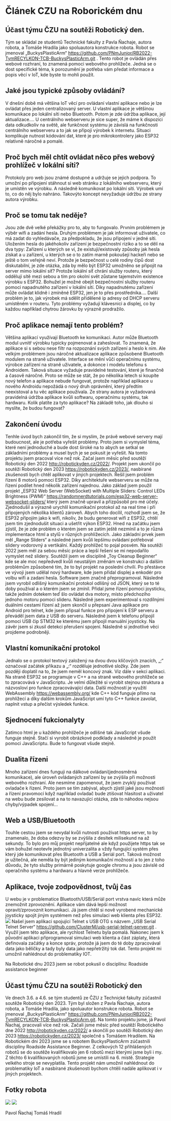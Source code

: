 # Článek CZU na Roborickém dnu

## Účast týmu ČZU na soutěži Robotický den.
Tým se skládal ze studentů Technické fakulty z Pavla Ňachaje, autora robota, a Tomáše Hradila jako spoluautora konstrukce robota.
Robot se jmenoval „BuckysPlasticArm“ https://github.com/PNmJunior/RB2022-TymRECYLKON-TCB-BuckysPlasticArm.git . Tento robot je ovládán přes webové rozhraní, to znamená pomoci webového prohlížeče.
Jedná se o dost specifické téma, k porozumění je potřeba vám předat informace a popis věcí v IoT, kde byste to mohli použít.

## Jaké jsou typické způsoby ovládání?
V dnešní době má většina IoT věcí pro ovládaní vlastní aplikace nebo je lze ovládat přes jeden centralizovaný server.
U vlastní aplikace je většinou komunikace po lokální síti nebo Bluetooth. Potom je zde údržba aplikace, její aktualizace….
U centrálního webserveru je sice super, že máme k dispozici data odkudkoliv na světě, ale funkčnost systému je závislá na funkčnosti centrálního webserveru a to jak se připojí výrobek k internetu. Situaci komplikuje nutnost kódování dat, které je pro mikrokontrolery jako ESP32 relativně náročné a pomalé.

## Proč bych měl chtít ovládat něco přes webový prohlížeč v lokální síti?
Protokoly pro web jsou známé dostupné a udržuje se jejich podpora. To umožní po připojení stáhnout si web stránku z lokálního webserveru, který je umístěn ve výrobku. A následně komunikovat po lokální síti. Výrobek umí to, co do něj bylo nahráno. Takovýto koncept nevyžaduje údržbu ze strany autora výrobku. 

## Proč se tomu tak neděje?
Jsou zde dvě velké překážky pro to, aby to fungovalo. Prvním problémem je výběr wifi a zadání hesla. Druhým problémem je jak informovat uživatele, co má zadat do vyhledávače, za předpokladu, že jsou připojení v jedné síti.
Uložením hesla do jakéhokoliv zařízení je bezpečnostní riziko a to se dělí na dva typy: Zařízení u kterých se ví, že existují/existovaly způsoby jak hesla získat a u zařízení, u kterých se o to zatím marně pokoušejí hackeři nebo se ještě o tom veřejně neví.
Protože je bezpečnost u celé rodiny čipů dost diskutabilní, je zde otázka, zda by mělo být ESP32 umožněno se připojit na server mimo lokální síť? Protože lokální síť chrání služby routeru, který oddělují sítě mezi sebou a tím pro okolní svět zůstane tajemstvím existence výrobku s ESP32. Bohužel je možné obejít bezpečnostní služby routeru pomoci napadnutého zařízení v lokální sítí. Díky napadnutému zařízení může ovládat klidně i zmíněné ESP32, jen je to přes prostředníka….
Další problém je to, jak výrobek má sdělit přidělené ip adresy od DHCP serveru umístěném v routeru.
Tyto problémy vyžadují klávesnici a displej, co by každou například chytrou žárovku by výrazně prodražilo.

## Proč aplikace nemají tento problém?
Většina aplikací využívají Bluetooth ke komunikaci. Autor může Bluetooth modul uvnitř výrobku typicky pojmenovat a zaheslovat. To znamená, že aplikace si s sebou nese filtr na rozpoznání svých zařízení a heslo k nim. Ale velkým problémem jsou náročné aktualizace aplikace způsobené Bluetooth modulem na straně uživatele. Interface se mění vůči operačnímu systému, výrobce zařízení na straně uživatele, a dokonce i modelu telefonu s Androidem. Taková  situace vyžaduje pravidelné testování, které je finančně a časově náročné. Proto se může se stát, že po několika letech si koupíte nový telefon a aplikace nebude fungovat, protože například aplikace u nového Androidu nepožádá o nový druh oprávnění, který předtím neexistoval a tu věc aplikace používala. Ze strany autora je vyžadovaná pravidelná údržba aplikace kvůli softwaru, operačnímu systému, tak hardwaru. Kolik platíte za tyto aplikace? Na základě toho, jak dlouho si myslíte, že budou fungovat?

## Zakončení úvodu
Tenhle úvod bych zakončil tím, že si myslím, že právě webové servery mají budoucnost, ale je potřeba vyřešit problémy.
Proto jsem si vymyslel téma, které není jednoduché a bude dost široké na to abych se setkal se základními problémy a musel bych je se pokusit je vyřešit.
Na tomto projektu jsem pracoval více než rok. Začal jsem měsíc před soutěží Robotický den 2022 http://robotickyden.cz/2022/. Projekt jsem ukončil po soutěži Robotický den 2023 https://robotickyden.cz/2023/, nasbírané zkušenosti bych chtěl aplikovat v jiných projektech. Řešil jsem problém řízení 8 motorů pomoci ESP32. Díky architektuře webserveru se může na řízení podílet hned několik zařízení najednou. Jako základ jsem použil projekt „ESP32 Web Server (WebSocket) with Multiple Sliders: Control LEDs Brightness (PWM)“ https://randomnerdtutorials.com/esp32-web-server-websocket-sliders/ který jsem značně upravil a přizpůsobil pro mé účely. Zjednodušil a výrazně urychlil komunikační protokol až na real time i při připojených několika klientů zároveň. Abych toho docílil, rozhodl jsem se, že ESP32 připojím jako k wifi, nikoliv, že budu generovat wifi z ESP32, chtěl jsem tím zjednodušit situaci a ušetřit výkon ESP32. Hned na začátku jsem zjistil, že je zde problém o kterém jsem se zatím ještě nezmínil a to je různá implementace html a stylů v různých prohlížecích. Jako základní prvek jsem měl „Range Sliders“ a následné jsem kvůli lepšímu ovládaní potřeboval slidery vodorovný a vertikální. Každý prohlížeč to pojal posvém. Na soutěži 2022 jsem měl za sebou měsíc práce a lepší řešení se mi nepodařilo vymyslet než slidery. Soutěžil jsem ve disciplíně „Toy Cleanup Beginner“ kde se ale moc nepředvedl kvůli neustálým změnám ve konstrukci a dalším problémům způsobené tím, že to byl projekt na poslední chvílí.
Po přestávce ve vývoji jsem udělal nový hardware, kde jsem přidal displej a enkodér pro volbu wifi a zadaní hesla. Software jsem značně přeprogramoval. Následné jsem vyrobil odlišný komunikační protokol odlišný od JSON, který se to té doby používal a o kterém jsem se zmínil. Přidal jsme řízení pomoci joysticku, takže jedním dotekem teď šlo ovládat dva motory, místo předchozího jednoho motoru pomoci slideru. Následně jsem experimentoval s rozdílnými duálními cestami řízení až jsem skončil u přepsaní Java aplikace pro Android pro telnet, kde jsem připsal funkce pro připojení k ESP serveru a převáděl jsem data z USB do serveru. Následně jsem k telefonu připojil pomoci USB čip STM32 ke kterému jsem připojil manuální joysticky. Na závěr jsem si zkusil detekci přerušení spojení. Následně si jednotlivé věci projdeme podrobněji.

## Vlastní komunikační protokol
Jednalo se o protokol textový založený na dvou dvou klíčových znacích, „;“ označoval začátek příkazu a „:“ rozděluje jednotlivé složky. Zde jsem později doplatil na to, že jsem neměl koncový znak. Viz dále v sekci aplikaci. Na straně ESP32 se programuje v C++ a na straně webového prohlížeče se to zpracovává v JavaScriptu. Je velmi důležité si vyrobit stejnou struktura a názvosloví pro funkce zpracovávající data. Další možností je využití WebAssembly https://webassembly.org/ kde C++ kód funguje přímo na prohlížecí a díky dalším krokům JavaScript umí tyto C++ funkce zavolat, naplnit vstup a přečíst výsledek funkce.

## Sjednocení fukcionalyty
Zatímco html je u každého prohlížeče je odlišné tak JavaScript všude funguje stejně. Stačí si vyrobit obrázkové podklady a následně je použít pomoci JavaScriptu. Bude to fungovat všude stejně.

## Dualita řízeni
Mnoho zařízení dnes funguji na dálkové ovládaní(jednosměrná komunikace), ale úroveň ovládaných zařízení by se zvýšila při možnosti webového rozhraní. Ale nesmíme zapomenout, že jsem zvyklý používat ovladače k řízení. Proto jsem se tím zabýval, abych zjistil jaké jsou možnosti a řízení pravomocí když například ovladač bude ztišovat hlasitost a uživatel na webu bude zesilovat a na to navazující otázka, zda to náhodou nejsou chyby/výpadek spojení…

## Web a USB/Bluetooth
Touhle cestou jsem se nevydal kvůli nutnosti používat https server, to by znamenalo, že doba odezvy by se zvýšila z desítek milisekund na až sekundy. To bylo pro můj projekt nepřijatelné ale když použijete https tak se vám bohužel neotevře jednotný univerzalita a vždy fungující systém přes který jde komunikovat přes Bluetooth a USB a Seriál port. Taková možnost je užitečná, ale neměla by být jediným komunikační možností a to jen z toho důvodu, že tyto služby primárně poskytuje google chromu a jsou závislé od operačního systému a hardwaru a hlavně verze prohlížeče.

## Aplikace, tvoje zodpovědnost, tvůj čas
U webu je v problematice Bluetooth/USB/Seriál port vrstva navíc která může znemožnit zprovoznění. Aplikace vám dává lepší možnost opravit/zprovoznit komunikaci. Já jsem chtěl si nově vyrobené mechanické joysticky spojit jiným systémem než přes simulaci web klienta přes ESP32. 
<img src = "31.05.23c.jpg">
Našel jsem aplikaci spojující Telnet s USB OTG s názvem „USB Serial Telnet Server“ https://github.com/ClusterM/usb-serial-telnet-server.git . Využil jsem této aplikace, ale rychlost Telnetu byla pomalá. Nakonec jsem k původní aplikaci připrogramoval simulaci web klienta a část záplaty, která definovala začátky a konce správ, protože já jsem do té doby zpracovával data jako běličky a tady byly data jako nepřetržitý tok dat.
Tento projekt mi umožnil nahlédnout do problematiky IOT.

Na Robotické dnu 2023 jsem se robot pokusil o disciplínu: Roadside assistance beginner 

## Účast týmu ČZU na soutěži Robotický den
Ve dnech 3.6. a 4.6. se tým studentů ze ČZU z Technické fakulty zúčastnil soutěže Robotický den 2023. Tým byl složen z Pavla Ňachaje, autora robota, a Tomáše Hradila, jako spoluautor konstrukce robota. Robot se jmenoval „BuckysPlasticArm“ https://github.com/PNmJunior/RB2022-TymRECYLKON-TCB-BuckysPlasticArm.git. 
Na tomto projektu jsme, já Pavol Ňachaj, pracovali více než rok. Začali jsme měsíc před soutěží Robotického dne 2022 http://robotickyden.cz/2022/ a skončili po soutěži Robotický den 2023 https://robotickyden.cz/2023/ společně s Tomášem Hradilem. Na Robotickém dni 2023 jsme se s robotem BuckysPlasticArm zúčastnili disciplíny Roadside Assistance Beginner. Z celkových 12 přihlášených robotů se do soutěže kvalifikovalo jen 6 robotů mezi kterými jsme byli i my. Z těchto 6 kvalifikovaných robotů jsme se umístili na 6. místě. Strategie velkého stroje se nevyplatila. Tento projekt nám umožnil nahlédnout do problematiky IoT a nasbírané zkušenosti bychom chtěli nadále aplikovat i v jiných projektech.

## Fotky robota
<img src = "31.05.23a.jpg">
<img src = "31.05.23b.jpg">

Pavol Ňachaj
Tomáš Hradil

